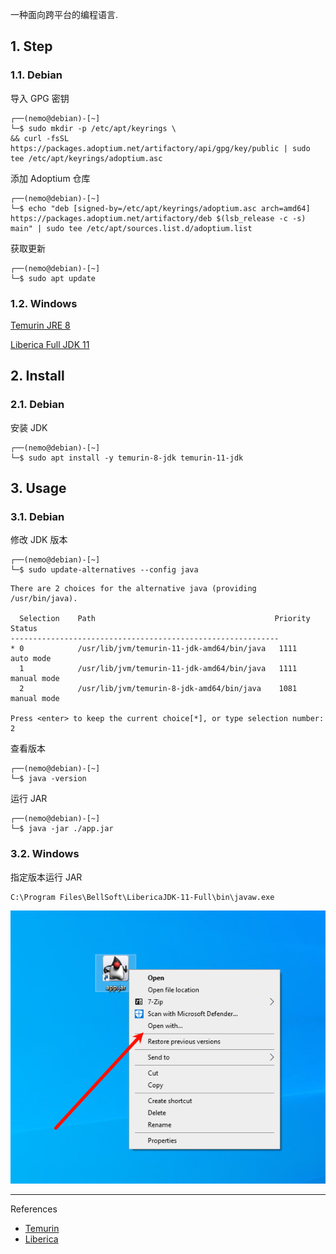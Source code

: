 一种面向跨平台的编程语言.

## 1. Step

### 1.1. Debian

导入 GPG 密钥

```
┌──(nemo@debian)-[~]
└─$ sudo mkdir -p /etc/apt/keyrings \
&& curl -fsSL https://packages.adoptium.net/artifactory/api/gpg/key/public | sudo tee /etc/apt/keyrings/adoptium.asc
```

添加 Adoptium 仓库

```
┌──(nemo@debian)-[~]
└─$ echo "deb [signed-by=/etc/apt/keyrings/adoptium.asc arch=amd64] https://packages.adoptium.net/artifactory/deb $(lsb_release -c -s) main" | sudo tee /etc/apt/sources.list.d/adoptium.list
```

获取更新

```
┌──(nemo@debian)-[~]
└─$ sudo apt update
```

### 1.2. Windows

[Temurin JRE 8](https://adoptium.net/temurin/releases?version=8&os=any&arch=any)

[Liberica Full JDK 11](https://bell-sw.com/pages/downloads/#jdk-11-lts)

## 2. Install

### 2.1. Debian

安装 JDK

```
┌──(nemo@debian)-[~]
└─$ sudo apt install -y temurin-8-jdk temurin-11-jdk
```

## 3. Usage

### 3.1. Debian

修改 JDK 版本

```
┌──(nemo@debian)-[~]
└─$ sudo update-alternatives --config java
```

```shell
There are 2 choices for the alternative java (providing /usr/bin/java).

  Selection    Path                                        Priority   Status
------------------------------------------------------------
* 0            /usr/lib/jvm/temurin-11-jdk-amd64/bin/java   1111      auto mode
  1            /usr/lib/jvm/temurin-11-jdk-amd64/bin/java   1111      manual mode
  2            /usr/lib/jvm/temurin-8-jdk-amd64/bin/java    1081      manual mode

Press <enter> to keep the current choice[*], or type selection number: 2
```

查看版本

```
┌──(nemo@debian)-[~]
└─$ java -version
```

运行 JAR

```
┌──(nemo@debian)-[~]
└─$ java -jar ./app.jar
```

### 3.2. Windows

指定版本运行 JAR

```
C:\Program Files\BellSoft\LibericaJDK-11-Full\bin\javaw.exe
```

![切换版本运行](./../../../../images/Java/%E5%88%87%E6%8D%A2%E7%89%88%E6%9C%AC%E8%BF%90%E8%A1%8C.png)

---

References

- [Temurin](https://adoptium.net/temurin/releases)
- [Liberica](https://bell-sw.com/pages/downloads/)

